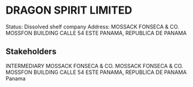 # DRAGON SPIRIT LIMITED
Status: Dissolved shelf company
Address: MOSSACK FONSECA & CO. MOSSFON BUILDING CALLE 54 ESTE PANAMA, REPUBLICA DE PANAMA

## Stakeholders
INTERMEDIARY
MOSSACK FONSECA & CO.
MOSSACK FONSECA & CO. MOSSFON BUILDING CALLE 54 ESTE PANAMA, REPUBLICA DE PANAMA
Panama



